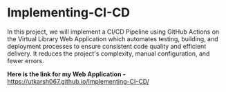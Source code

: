 # Implementing-CI-CD

In this project, we will implement a CI/CD Pipeline using GitHub Actions on the Virtual Library Web Application which automates testing, building, and deployment processes to ensure consistent code quality and efficient delivery. It reduces the project's complexity, manual configuration, and fewer errors.

**Here is the link for my Web Application -**
https://utkarsh067.github.io/Implementing-CI-CD/
